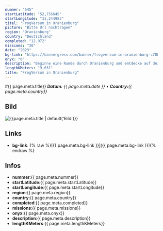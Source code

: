 ```yaml
---
nummer: "545"
startLatitude: "52,756645"
startLongitude: "13,244983"
titel: "FrogVersum in Oranienburg"
picture: "Bitte Url nachtragen"
region: "Oranienburg"
country: "Deutschland"
completed: "12.072"
missions: "36"
date: "2023"
bg-link: "https://bannergress.com/banner/frogversum-in-oranienburg-c78b"
onyx: "0"
description: "Beginne eine Runde durch Oranienburg und entdecke auf deiner Runde Sehenswürdigkeiten und Denkmäler der Stadt Oranienburg. Starte in der Bernauer Straße"
lengthKMeters: "9,631"
title: "FrogVersum in Oranienburg"
---
```


#{{ page.meta.title}}
_**Datum:** {{ page.meta.date }} • **Country:**{{ page.meta.country}}_

## Bild
![{{page.meta.title | default('Bild')}}]({{page.meta.picture}})

## Links
- **bg-link**: {% raw %}[{{ page.meta.bg-link }}]({{ page.meta.bg-link }}){% endraw %}

## Infos
- **nummer**:{{ page.meta.nummer}}
- **startLatitude**:{{ page.meta.startLatitude}}
- **startLongitude**:{{ page.meta.startLongitude}}
- **region**:{{ page.meta.region}}
- **country**:{{ page.meta.country}}
- **completed**:{{ page.meta.completed}}
- **missions**:{{ page.meta.missions}}
- **onyx**:{{ page.meta.onyx}}
- **description**:{{ page.meta.description}}
- **lengthKMeters**:{{ page.meta.lengthKMeters}}

